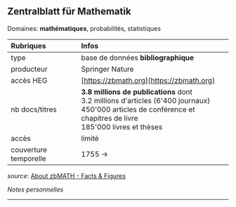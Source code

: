 ## Zentralblatt für Mathematik
Domaines: **mathématiques**, probabilités, statistiques

| Rubriques | Infos |
| :-------- | :---- |
| type | base de données **bibliographique** |
| producteur | Springer Nature |
| accès HEG | [https://zbmath.org](https://zbmath.org) |
| nb docs/titres | **3.8 millions de publications** dont <br/>3.2 millions d'articles (6'400 journaux) <br/> 450'000 articles de conférence et chapitres de livre <br/> 185'000 livres et thèses |
| accès | limité |
| couverture temporelle | 1755 -> |

*source*: [About zbMATH - Facts & Figures](https://zbmath.org/about/#id_4)

*Notes personnelles*

---

